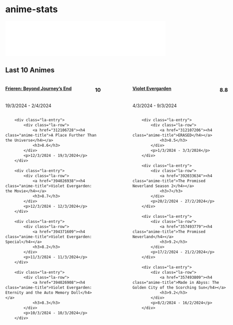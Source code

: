 <style>
.la-main {
    display: flex;
    width: 700px;
    justify-content: space-between;
}
.la-container {
    display: flex;
    width: 300px;
    flex-direction: column;
}
.la-entry {
    display: flex;
    flex-direction: column;
}
.la-row {
    display: flex;
    justify-content: space-between;
}
.anime-title {
    width: 250px;
}
</style>

# anime-stats

<img src="./src/generated/calendar.svg" />

<h2>Last 10 Animes</h2>
<div class="la-main"> 
    <div class="la-container">
        <div class="la-entry">
            <div class="la-row">
                <a href="366538451"><h4 class="anime-title">Frieren: Beyond Journey’s End</h4></a>
                <h3>10</h3>
            </div>
            <p>19/3/2024 - 2/4/2024</p>
        </div>

        <div class="la-entry">
            <div class="la-row">
                <a href="312106728"><h4 class="anime-title">A Place Further Than the Universe</h4></a>
                <h3>8.6</h3>
            </div>
            <p>12/3/2024 - 19/3/2024</p>
        </div>

        <div class="la-entry">
            <div class="la-row">
                <a href="394026938"><h4 class="anime-title">Violet Evergarden: the Movie</h4></a>
                <h3>8.7</h3>
            </div>
            <p>12/3/2024 - 12/3/2024</p>
        </div>

        <div class="la-entry">
            <div class="la-row">
                <a href="394371609"><h4 class="anime-title">Violet Evergarden: Special</h4></a>
                <h3>8.2</h3>
            </div>
            <p>11/3/2024 - 11/3/2024</p>
        </div>

        <div class="la-entry">
            <div class="la-row">
                <a href="394026908"><h4 class="anime-title">Violet Evergarden: Eternity and the Auto Memory Doll</h4></a>
                <h3>8.3</h3>
            </div>
            <p>10/3/2024 - 10/3/2024</p>
        </div>
</div>
<div class="la-container">
        <div class="la-entry">
            <div class="la-row">
                <a href="393157082"><h4 class="anime-title">Violet Evergarden</h4></a>
                <h3>8.8</h3>
            </div>
            <p>4/3/2024 - 9/3/2024</p>
        </div>

        <div class="la-entry">
            <div class="la-row">
                <a href="312107206"><h4 class="anime-title">ERASED</h4></a>
                <h3>8.5</h3>
            </div>
            <p>1/3/2024 - 3/3/2024</p>
        </div>

        <div class="la-entry">
            <div class="la-row">
                <a href="392033634"><h4 class="anime-title">The Promised Neverland Season 2</h4></a>
                <h3>7</h3>
            </div>
            <p>20/2/2024 - 27/2/2024</p>
        </div>

        <div class="la-entry">
            <div class="la-row">
                <a href="357493779"><h4 class="anime-title">The Promised Neverland</h4></a>
                <h3>9.2</h3>
            </div>
            <p>17/2/2024 - 21/2/2024</p>
        </div>

        <div class="la-entry">
            <div class="la-row">
                <a href="357493809"><h4 class="anime-title">Made in Abyss: The Golden City of the Scorching Sun</h4></a>
                <h3>9.2</h3>
            </div>
            <p>8/2/2024 - 16/2/2024</p>
        </div>
</div>
</div>
